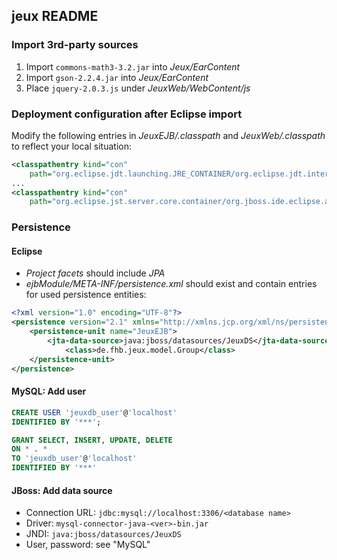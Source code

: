 ## jeux README

### Import 3rd-party sources

1. Import `commons-math3-3.2.jar` into _Jeux/EarContent_
2. Import `gson-2.2.4.jar` into _Jeux/EarContent_
3. Place `jquery-2.0.3.js` under _JeuxWeb/WebContent/js_

### Deployment configuration after Eclipse import

Modify the following entries in _JeuxEJB/.classpath_ and _JeuxWeb/.classpath_ to reflect your local situation:

```xml
<classpathentry kind="con" 
    path="org.eclipse.jdt.launching.JRE_CONTAINER/org.eclipse.jdt.internal.debug.ui.launcher.StandardVMType/java-7-openjdk-i386">
...
<classpathentry kind="con"
    path="org.eclipse.jst.server.core.container/org.jboss.ide.eclipse.as.core.server.runtime.runtimeTarget/JBoss 7.1 Runtime 1">
```

### Persistence

#### Eclipse

- _Project facets_ should include _JPA_
- _ejbModule/META-INF/persistence.xml_ should exist and contain entries for used persistence entities:

```xml
<?xml version="1.0" encoding="UTF-8"?>
<persistence version="2.1" xmlns="http://xmlns.jcp.org/xml/ns/persistence" xmlns:xsi="http://www.w3.org/2001/XMLSchema-instance" xsi:schemaLocation="http://xmlns.jcp.org/xml/ns/persistence http://xmlns.jcp.org/xml/ns/persistence/persistence_2_1.xsd">
	<persistence-unit name="JeuxEJB">
		<jta-data-source>java:jboss/datasources/JeuxDS</jta-data-source>
        	<class>de.fhb.jeux.model.Group</class>
	</persistence-unit>
</persistence>
```


#### MySQL: Add user

```sql
CREATE USER 'jeuxdb_user'@'localhost' 
IDENTIFIED BY '***';

GRANT SELECT, INSERT, UPDATE, DELETE 
ON * . * 
TO 'jeuxdb_user'@'localhost' 
IDENTIFIED BY '***'
```


#### JBoss: Add data source

- Connection URL: `jdbc:mysql://localhost:3306/<database name>`
- Driver: `mysql-connector-java-<ver>-bin.jar`
- JNDI: `java:jboss/datasources/JeuxDS`
- User, password: see "MySQL"



